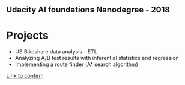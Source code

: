 ## Udacity AI foundations Nanodegree - 2018 

# Projects

- US Bikeshare data analysis - ETL 
- Analyzing A/B test results with inferential statistics and regression  
- Implementing a route finder (A* search algorithm)

[Link to confirm](https://confirm.udacity.com/TSXCGKCE)
